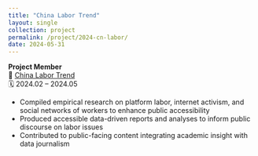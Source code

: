 ```yaml
---
title: "China Labor Trend"
layout: single
collection: project
permalink: /project/2024-cn-labor/
date: 2024-05-31
---
```


**Project Member**  
📍 [China Labor Trend](https://www.laodongqushi.com/)  
🗓️ 2024.02 – 2024.05

- Compiled empirical research on platform labor, internet activism, and social networks of workers to enhance public accessibility  
- Produced accessible data-driven reports and analyses to inform public discourse on labor issues  
- Contributed to public-facing content integrating academic insight with data journalism
